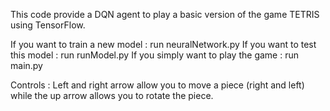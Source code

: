 This code provide a DQN agent to play a basic version of the game TETRIS using TensorFlow.

If you want to train a new model : run neuralNetwork.py
If you want to test this model : run runModel.py
If you simply want to play the game : run main.py

Controls : Left and right arrow allow you to move a piece (right and left) while the up arrow allows you to rotate the piece. 
